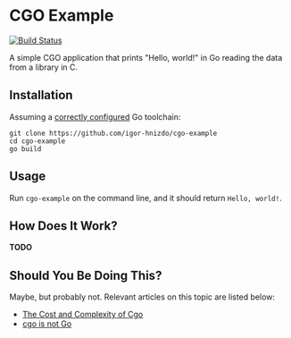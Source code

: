 # CGO Example

[![Build Status](https://travis-ci.org/cpliakas/cgo-example.svg?branch=master)](https://travis-ci.org/cpliakas/cgo-example)

A simple CGO application that prints "Hello, world!" in Go reading the data
from a library in C.

## Installation

Assuming a [correctly configured](https://golang.org/doc/install) Go
toolchain:

```shell
git clone https://github.com/igor-hnizdo/cgo-example
cd cgo-example
go build
```

## Usage

Run `cgo-example` on the command line, and it should return `Hello, world!`.

## How Does It Work?

**TODO**

## Should You Be Doing This?

Maybe, but probably not. Relevant articles on this topic are listed below:

* [The Cost and Complexity of Cgo](https://www.cockroachlabs.com/blog/the-cost-and-complexity-of-cgo/)
* [cgo is not Go](https://dave.cheney.net/2016/01/18/cgo-is-not-go)
